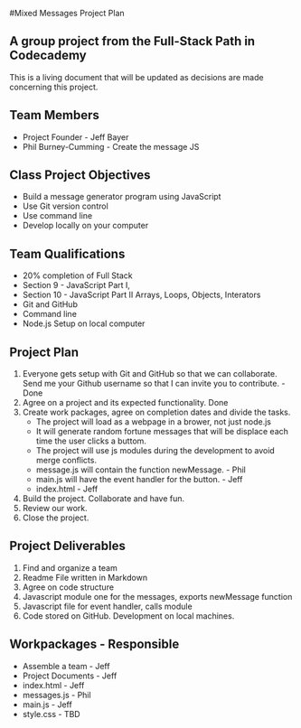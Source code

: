 #Mixed Messages Project Plan
## A group project from the Full-Stack Path in Codecademy

This is a living document that will be updated as decisions are made concerning this project.

## Team Members
* Project Founder - Jeff Bayer
* Phil Burney-Cumming - Create the message JS

## Class Project Objectives
* Build a message generator program using JavaScript
* Use Git version control
* Use command line
* Develop locally on your computer

## Team Qualifications
* 20% completion of Full Stack
* Section 9 - JavaScript Part I,
* Section 10 - JavaScript Part II Arrays, Loops, Objects, Interators
* Git and GitHub
* Command line
* Node.js Setup on local computer

## Project Plan
1. Everyone gets setup with Git and GitHub so that we can collaborate. Send me your Github username so that I can invite you to contribute. - Done
2. Agree on a project and its expected functionality. Done
3. Create work packages, agree on completion dates and divide the tasks.
    * The project will load as a webpage in a brower, not just node.js
    * It will generate random fortune messages that will be displace each time the user clicks a buttom.
    * The project will use js modules during the development to avoid merge conflicts.
    * message.js will contain the function newMessage. - Phil
    * main.js will have the event handler for the button. - Jeff
    * index.html - Jeff
4. Build the project. Collaborate and have fun.
5. Review our work.
6. Close the project.

## Project Deliverables
1. Find and organize a team
2. Readme File written in Markdown
3. Agree on code structure
4. Javascript module one for the messages, exports newMessage function
5. Javascript file for event handler, calls module
6. Code stored on GitHub. Development on local machines.

## Workpackages - Responsible
* Assemble a team - Jeff
* Project Documents - Jeff
* index.html - Jeff
* messages.js - Phil
* main.js - Jeff
* style.css - TBD
